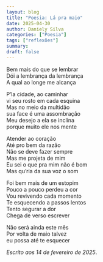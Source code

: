 ```yaml
---
layout: blog
title: "Poesia: Lá pra maio"
date: 2025-04-30
author: Daniely Silva
categories: ["Poesia"]
tags: ["reflexões"]
summary:
draft: false
---
```


Bem mais do que se lembrar\
Dói a lembrança da lembrança\
A qual ao longe me alcança

P’la cidade, ao caminhar\
vi seu rosto em cada esquina\
Mas no meio da multidão\
sua face é uma assombração\
Meu desejo a ela se inclina\
porque muito ele nos mente

Atender ao coração\
Até pro bem da razão\
Não se deve fazer sempre\
Mas me projeta de mim\
Eu sei o que pra mim não é bom\
Mas qu’ria da sua voz o som

Foi bem mais de um estopim\
Pouco a pouco perdeu a cor\
Vou revivendo cada momento\
Te esquecendo a passos lentos\
Tento segurar a dor\
Chega de verso escrever

Não será ainda este mês\
Por volta de maio talvez\
eu possa até te esquecer

*Escrito aos 14 de fevereiro de 2025*.
